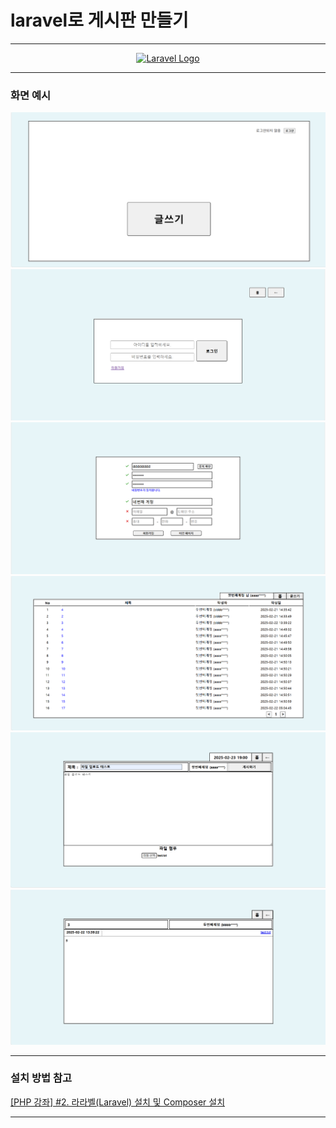# laravel로 게시판 만들기

---

<p align="center"><a href="https://laravel.com" target="_blank"><img src="https://raw.githubusercontent.com/laravel/art/master/logo-lockup/5%20SVG/2%20CMYK/1%20Full%20Color/laravel-logolockup-cmyk-red.svg" width="400" alt="Laravel Logo"></a></p>

---
### 화면 예시

![메인 화면](https://github.com/mmn1300/laravel_crud/blob/main/index.png)
![로그인](https://github.com/mmn1300/laravel_crud/blob/main/login.png)
![회원가입](https://github.com/mmn1300/laravel_crud/blob/main/signup.png)
![게시판](https://github.com/mmn1300/laravel_crud/blob/main/board.png)
![글쓰기](https://github.com/mmn1300/laravel_crud/blob/main/write.png)
![글읽기](https://github.com/mmn1300/laravel_crud/blob/main/read.png)

---

### 설치 방법 참고

[[PHP 강좌] #2. 라라벨(Laravel) 설치 및 Composer 설치](https://www.youtube.com/watch?v=8F3Pzv98QnA&list=PLDW68yr8aAbb65OBEzX0VcXb6En5NhhM8&index=2)

---

